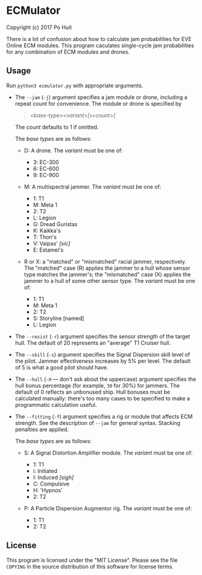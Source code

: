 # ECMulator
Copyright (c) 2017 Po Huit

There is a lot of confusion about how to calculate jam
probabilities for EVE Online ECM modules. This program
caculates single-cycle jam probabilities for any combination
of ECM modules and drones.

## Usage

Run `python3 ecmulator.py` with appropriate arguments.

* The `--jam` (`-j`) argument specifies a jam module or
  drone, including a repeat count for convenience. The
  module or drone is specified by

  > *\<base-type\>\<variant\>[*`x`*\<count\>]*

  The *count* defaults to 1 if omitted.

  The *base types* are as follows:

  * D: A drone. The *variant* must be one of:

    * 3: EC-300
    * 6: EC-600
    * 9: EC-900

  * M: A multispectral jammer. The *variant* must be one of:

    * 1: T1
    * M: Meta 1
    * 2: T2
    * L: Legion
    * G: Dread Guristas
    * K: Kaikka's
    * T: Thon's
    * V: Vaipas' *[sic]*
    * E: Estamel's

  * R or X: a "matched" or "mismatched" racial jammer,
    respectively. The "matched" case (R) applies the jammer
    to a hull whose sensor type matches the jammer's; the
    "mismatched" case (X) applies the jammer to a hull of
    some other sensor type. The *variant* must be one of:

    * 1: T1
    * M: Meta 1
    * 2: T2
    * S: Storyline [named]
    * L: Legion

* The `--resist` (`-r`) argument specifies the sensor
  strength of the target hull. The default of 20 represents
  an "average" T1 Cruiser hull.

* The `--skill` (`-s`) argument specifies the Signal
  Dispersion skill level of the pilot. Jammer effectiveness
  increases by 5% per level. The default of 5 is what a good
  pilot should have.

* The `--hull` (`-H` — don't ask about the uppercase)
  argument specifies the hull bonus percentage (for example,
  `30` for 30%) for jammers. The default of 0 reflects an
  unbonused ship. Hull bonuses must be calculated manually:
  there's too many cases to be specified to make a
  programmatic calculation useful.

* The `--fitting` (`-f`) argument specifies a rig or module
  that affects ECM strength. See the description of `--jam`
  for general syntax. Stacking penalties are applied.

  The *base types* are as follows:

  * S: A Signal Distortion Amplifier module. The *variant*
    must be one of:

    * 1: T1
    * i: Initiated
    * I: Induced *[sigh]*
    * C: Compulsive
    * H: 'Hypnos'
    * 2: T2

  * P: A Particle Dispersion Augmentor rig. The *variant*
    must be one of:

    * 1: T1
    * 2: T2

## License

This program is licensed under the "MIT License". Please see
the file `COPYING` in the source distribution of this software
for license terms.
